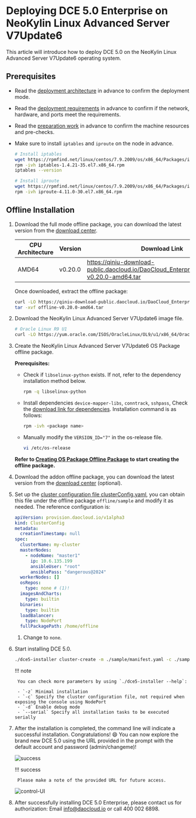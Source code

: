 # Deploying DCE 5.0 Enterprise on NeoKylin Linux Advanced Server V7Update6

This article will introduce how to deploy DCE 5.0 on the NeoKylin Linux Advanced Server V7Update6 operating system.

## Prerequisites

- Read the [deployment architecture](../commercial/deploy-arch.md) in advance to confirm the deployment mode.
- Read the [deployment requirements](../commercial/deploy-requirements.md) in advance to confirm if the network, hardware, and ports meet the requirements.
- Read the [preparation work](../commercial/prepare.md) in advance to confirm the machine resources and pre-checks.
- Make sure to install `iptables` and `iproute` on the node in advance.

    ```bash
    # Install iptables
    wget https://rpmfind.net/linux/centos/7.9.2009/os/x86_64/Packages/iptables-1.4.21-35.el7.x86_64.rpm
    rpm -ivh iptables-1.4.21-35.el7.x86_64.rpm
    iptables --version
    
    # Install iproute
    wget https://rpmfind.net/linux/centos/7.9.2009/os/x86_64/Packages/iproute-4.11.0-30.el7.x86_64.rpm
    rpm -ivh iproute-4.11.0-30.el7.x86_64.rpm
    ```

## Offline Installation

1. Download the full mode offline package, you can download the latest version from the [download center](../../download/index.md).

    | CPU Architecture | Version | Download Link |
    | ---------------- | ------- | ------------- |
    | AMD64            | v0.20.0 | <https://qiniu-download-public.daocloud.io/DaoCloud_Enterprise/dce5/offline-v0.20.0-amd64.tar> |

    Once downloaded, extract the offline package:

    ```bash
    curl -LO https://qiniu-download-public.daocloud.io/DaoCloud_Enterprise/dce5/offline-v0.20.0-amd64.tar
    tar -xvf offline-v0.20.0-amd64.tar
    ```

2. Download the NeoKylin Linux Advanced Server V7Update6 image file.

    ```bash
    # Oracle Linux R9 U1
    curl -LO https://yum.oracle.com/ISOS/OracleLinux/OL9/u1/x86_64/OracleLinux-R9-U1-x86_64-dvd.iso
    ```

3. Create the NeoKylin Linux Advanced Server V7Update6 OS Package offline package.

    **Prerequisites:**

    - Check if `libselinux-python` exists. If not, refer to the dependency installation method below.

        ```bash
        rpm -q libselinux-python
        ```

    - Install dependencies `device-mapper-libs`, `conntrack`, `sshpass`,
      Check the [download link for dependencies](https://rpmfind.net/linux/rpm2html/search.php?query=sshpass&submit=Search+). Installation command is as follows:

        ```bash
        rpm -ivh <package name>
        ```

    - Manually modify the `VERSION_ID="7"` in the os-release file.

        ```bash
        vi /etc/os-release
        ```

    **Refer to [Creating OS Package Offline Package](../os-install/otherlinux.md#os-package) to start creating the offline package.**

4. Download the addon offline package, you can download the latest version from the [download center](../../download/index.md) (optional).

5. Set up the [cluster configuration file clusterConfig.yaml](../commercial/cluster-config.md), you can obtain this file under the offline package `offline/sample` and modify it as needed.
    The reference configuration is:

    ```yaml
    apiVersion: provision.daocloud.io/v1alpha3
    kind: ClusterConfig
    metadata:
      creationTimestamp: null
    spec:
      clusterName: my-cluster
      masterNodes:
        - nodeName: "master1"
          ip: 10.6.135.199
          ansibleUser: "root"
          ansiblePass: "dangerous@2024"
      workerNodes: []
      osRepos:
        type: none # (1)!
      imagesAndCharts:
        type: builtin
      binaries:
        type: builtin
      loadBalancer:
        type: NodePort
      fullPackagePath: /home/offline
    ```

    1. Change to `none`.

6. Start installing DCE 5.0.

    ```bash
    ./dce5-installer cluster-create -m ./sample/manifest.yaml -c ./sample/clusterConfig.yaml
    ```

    !!! note

        You can check more parameters by using `./dce5-installer --help`:
        
        - `-z` Minimal installation
        - `-c` Specify the cluster configuration file, not required when exposing the console using NodePort
        - `-d` Enable debug mode
        - `--serial` Specify all installation tasks to be executed serially

7. After the installation is completed, the command line will indicate a successful installation. Congratulations! :smile: You can now explore the brand new DCE 5.0 using the URL provided in the prompt with the default account and password (admin/changeme)!

    ![success](https://docs.daocloud.io/daocloud-docs-images/docs/install/images/success.png)

    !!! success

        Please make a note of the provided URL for future access.

    ![control-UI](../images/ui-neoky.png)

8. After successfully installing DCE 5.0 Enterprise, please contact us for authorization: Email [info@daocloud.io](mailto:info@daocloud.io) or call 400 002 6898.
